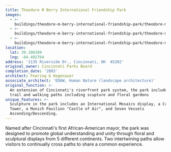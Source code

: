 ```yaml
---
title: Theodore M Berry International Friendship Park
images:
  - >-
    buildings/theodore-m-berry-international-friendship-park/theodore-m-berry-international-friendship-park-0_qwj0ph
  - >-
    buildings/theodore-m-berry-international-friendship-park/theodore-m-berry-international-friendship-park-1_nhkllo
  - >-
    buildings/theodore-m-berry-international-friendship-park/theodore-m-berry-international-friendship-park-2_awwa3o
location:
  lat: 39.106389
  lng: -84.492764
address: '1135 Riverside Dr., Cincinnati, OH  45202'
original_owner: Cincinnati Parks Board
completion_date: '2003'
architect: Fearing & Hagenauer
associate_architect: 'EDAW, Human Nature (landscape architecture)'
original_function: >-
  An extension of Cincinnati's riverfront park system, the park includes a bike
  trail and walking paths including scupture and floral gardens
unique_features: >-
  Sculpture in the park includes an International Mosaics display, a Crystalline
  Tower, a Munich Pavilion "Castle of Air", and Seven Vessels
  Ascending/Descending.
---
```


Named after Cincinnati's first African-American mayor, the park was designed to promote global understanding and unity through floral and sculptural displays from 5 different continents. Two intertwining paths allow visitors to continually cross paths to share a common experience.
